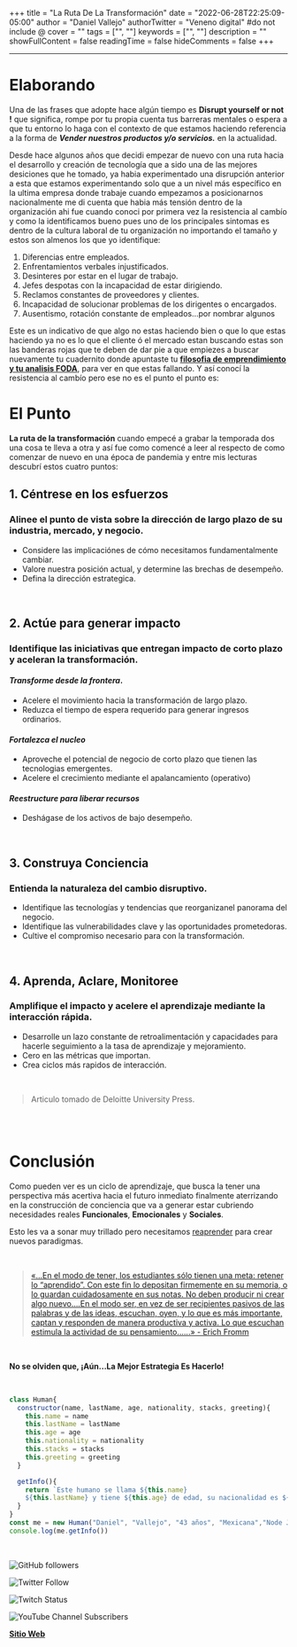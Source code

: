 +++
title = "La Ruta De La Transformación"
date = "2022-06-28T22:25:09-05:00"
author = "Daniel Vallejo"
authorTwitter = "Veneno digital" #do not include @
cover = ""
tags = ["", ""]
keywords = ["", ""]
description = ""
showFullContent = false
readingTime = false
hideComments = false
+++

---

# Elaborando

Una de las frases que adopte hace algún tiempo es **Disrupt yourself or not !** que significa, rompe por tu propia cuenta tus barreras mentales o espera a que tu entorno lo haga con el contexto de que estamos haciendo referencia a la forma de **_Vender nuestros productos y/o servicios._** en la actualidad.


Desde hace algunos años que decidi empezar de nuevo con una ruta hacia el desarrollo y creación de tecnología que a sido una de las mejores desiciones que he tomado, ya habia experimentado una disrupción anterior a esta que estamos experimentando solo que a un nivel más específico en la ultima empresa donde trabaje cuando empezamos a posicionarnos nacionalmente me di cuenta que habia más tensión dentro de la organización ahi fue cuando conoci por primera vez la resistencia al cambío y como la identificamos bueno pues uno de los principales sintomas es dentro de la cultura laboral de tu organización no importando el tamaño y estos son almenos los que yo identifique: 

1. Diferencias entre empleados.
2. Enfrentamientos verbales injustificados.
3. Desinteres por estar en el lugar de trabajo.
4. Jefes despotas con la incapacidad de estar dirigiendo.
5. Reclamos constantes de proveedores y clientes.
6. Incapacidad de solucionar problemas de los dirigentes o encargados.
7. Ausentismo, rotación  constante de empleados...por nombrar algunos

Este es un indicativo de que  algo no estas haciendo bien o que lo que estas haciendo ya no es lo que el cliente ó el mercado estan buscando  estas son las banderas rojas que te deben de dar pie a que empiezes a buscar nuevamente tu cuadernito donde apuntaste tu **[filosofia de emprendimiento y tu analisis FODA](https://danyveneno.github.io/presentacion/)**, para ver en que estas fallando. Y así conocí la resistencia al cambío pero ese no es el punto el punto es:



# El Punto


**La ruta de la transformación** cuando empecé a grabar la temporada dos una cosa te lleva a otra y así fue como comencé a leer al respecto de como comenzar de nuevo en una época de pandemia  y entre mis lecturas descubrí estos cuatro puntos:

## 1. **Céntrese en los esfuerzos**


### **Alinee el punto de vista sobre la dirección de largo plazo de su industria, mercado, y negocio.**


- Considere las implicaciónes de cómo necesitamos fundamentalmente cambiar.
- Valore nuestra posición actual, y determine las brechas de desempeño.
- Defina la dirección estrategica.

<br>



## 2. **Actúe para generar impacto**


### **Identifique las iniciativas que entregan impacto de corto plazo y aceleran la transformación.**


#### **_Transforme desde la frontera_**.
- Acelere el movimiento hacia la transformación de largo plazo.
- Reduzca el tiempo de espera requerido para generar ingresos ordinarios.

#### **_Fortalezca el nucleo_**

- Aproveche el potencial de negocio de corto plazo que tienen las tecnologias emergentes.
- Acelere el crecimiento mediante el apalancamiento (operativo)


#### **_Reestructure para liberar recursos_**

- Deshágase de los activos de bajo desempeño.

<br>





## 3. **Construya Conciencia**


### **Entienda la naturaleza del cambio disruptivo.**


- Identifique las tecnologías y tendencias que reorganizanel panorama del negocio.
- Identifique las vulnerabilidades clave y las oportunidades prometedoras.
- Cultive el compromiso necesario para con la transformación.


<br>

## 4. **Aprenda, Aclare, Monitoree**


### **Amplifique el impacto y acelere el aprendizaje mediante la interacción rápida.**


- Desarrolle un lazo constante de retroalimentación y capacidades para hacerle seguimiento a la tasa de aprendizaje y mejoramiento.
- Cero en las métricas que importan.
- Crea ciclos más rapidos de interacción.

<br>


> Articulo tomado de Deloitte University Press.

<br></br>



# Conclusión

Como pueden ver es un ciclo de aprendizaje, que busca la tener una perspectiva más acertiva hacia el futuro inmediato finalmente aterrizando en la construcción de conciencia que va a generar estar cubriendo necesidades reales **Funcionales**, **Emocionales** y **Sociales**.


Esto les va a sonar muy trillado pero necesitamos [reaprender](https://es.wikipedia.org/wiki/Aprendizaje#:~:text=El%20aprendizaje%20es%20el%20proceso%20a%20trav%C3%A9s%20del,experiencia%2C%20la%20instrucci%C3%B3n%2C%20el%20razonamiento%20y%20la%20observaci%C3%B3n.) para crear nuevos paradigmas.




<br>

> [«...En el modo de tener, los estudiantes sólo tienen una meta: retener lo “aprendido”. Con este fin lo depositan firmemente en su memoria, o lo guardan cuidadosamente en sus notas. No deben producir ni crear algo nuevo....En el modo ser, en vez de ser recipientes pasivos de las palabras y de las ideas, escuchan, oyen, y lo que es más importante, captan y responden de manera productiva y activa. Lo que escuchan estimula la actividad de su pensamiento......»  -  Erich Fromm](https://www.bloghemia.com/2022/02/el-aprendizaje-en-el-estudiante-por.html#:~:text=El%20aprendizaje%20en%20el%20estudiante%20%7C%20por%20Erich,memoria%2C%20o%20lo%20guardan%20cuidadosamente%20en%20sus%20notas.)

<br>

**No se olviden que, ¡Aún...La Mejor Estrategia Es Hacerlo!**

<br>


```js
class Human{
  constructor(name, lastName, age, nationality, stacks, greeting){
    this.name = name
    this.lastName = lastName
    this.age = age
    this.nationality = nationality
    this.stacks = stacks
    this.greeting = greeting
  }

  getInfo(){
    return `Este humano se llama ${this.name}
    ${this.lastName} y tiene ${this.age} de edad, su nacionalidad es ${this.nationality} y esta aprendiendo a programar en ${this.stacks}y te manda saludos ${this.greeting}`
  }
}
const me = new Human("Daniel", "Vallejo", "43 años", "Mexicana","Node Js y Javascript", "desde México")
console.log(me.getInfo())

```

<br>


![GitHub followers](https://img.shields.io/github/followers/DanyVeneno?style=social)

![Twitter Follow](https://img.shields.io/twitter/follow/venenodigital?style=social)

![Twitch Status](https://img.shields.io/twitch/status/yehiibhii?style=social)

![YouTube Channel Subscribers](https://img.shields.io/youtube/channel/subscribers/UC8UhdMAKJX56O2PY8kzBIlw?style=social)


[**Sitio Web**](https://juanitovenenoestudio.azurewebsites.net/)










